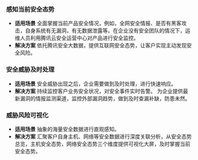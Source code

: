 ### 感知当前安全态势 
- **适用场景**
全面掌握当前产品安全情况，例如，全网安全情报、是否有黑客攻击，自身系统有无漏洞，有无数据泄露等。在企业没有安全团队的情况下，运维人员利用腾讯云安全运营中心对产品进行安全监控。
- **解决方案**
依托腾讯安全大数据，提供互联网安全态势，让客户实现主动发现安全风险。

### 安全威胁及时处理
- **适用场景**
安全威胁出现之后，企业需要做到及时处理，进行快速响应。
- **解决方案**
持续监控客户业务安全状况，对安全事件实时告警。
为企业提供最新漏洞的情报监测渠道，监控外部漏洞趋势，做到及时查漏补缺，防患未然。

### 威胁风险可视化
- **适用场景**
抽象的海量安全数据进行直观感知。
- **解决方案**
汇聚客户自身主机、网络等安全数据进行深度关联分析，从安全态势总览，主机安全态势，网络安全态势三个维度提供可视化大屏，及时掌握当前安全态势。
